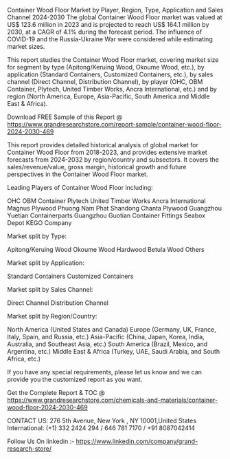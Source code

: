 Container Wood Floor Market by Player, Region, Type, Application and Sales Channel 2024-2030
The global Container Wood Floor market was valued at US$ 123.6 million in 2023 and is projected to reach US$ 164.1 million by 2030, at a CAGR of 4.1% during the forecast period. The influence of COVID-19 and the Russia-Ukraine War were considered while estimating market sizes.

This report studies the Container Wood Floor market, covering market size for segment by type (Apitong/Keruing Wood, Okoume Wood, etc.), by application (Standard Containers, Customized Containers, etc.), by sales channel (Direct Channel, Distribution Channel), by player (OHC, OBM Container, Plytech, United Timber Works, Ancra International, etc.) and by region (North America, Europe, Asia-Pacific, South America and Middle East & Africa).

Download FREE Sample of this Report @ https://www.grandresearchstore.com/report-sample/container-wood-floor-2024-2030-469

This report provides detailed historical analysis of global market for Container Wood Floor from 2018-2023, and provides extensive market forecasts from 2024-2032 by region/country and subsectors. It covers the sales/revenue/value, gross margin, historical growth and future perspectives in the Container Wood Floor market.

Leading Players of Container Wood Floor including:

OHC
OBM Container
Plytech
United Timber Works
Ancra International
Magnus Plywood
Phuong Nam Phat
Shandong Chanta Plywood
Guangzhou Yuetian Containerparts
Guangzhou Guotian Container Fittings
Seabox Depot
KEGO Company

Market split by Type:

Apitong/Keruing Wood
Okoume Wood
Hardwood
Betula Wood
Others

Market split by Application:

Standard Containers
Customized Containers

Market split by Sales Channel:

Direct Channel
Distribution Channel

Market split by Region/Country:

North America (United States and Canada)
Europe (Germany, UK, France, Italy, Spain, and Russia, etc.)
Asia-Pacific (China, Japan, Korea, India, Australia, and Southeast Asia, etc.)
South America (Brazil, Mexico, and Argentina, etc.)
Middle East & Africa (Turkey, UAE, Saudi Arabia, and South Africa, etc.)

If you have any special requirements, please let us know and we can provide you the customized report as you want.

Get the Complete Report & TOC @ https://www.grandresearchstore.com/chemicals-and-materials/container-wood-floor-2024-2030-469

CONTACT US:
276 5th Avenue, New York , NY 10001,United States
International: (+1) 332 2424 294 / 646 781 7170 / +91 8087042414

Follow Us On linkedin :- https://www.linkedin.com/company/grand-research-store/
